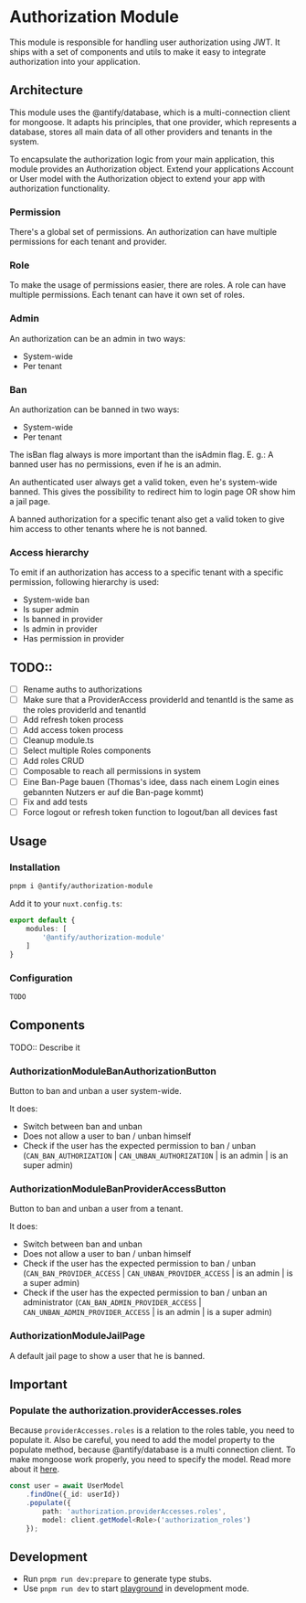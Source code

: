 # Authorization Module

This module is responsible for handling user authorization using JWT.
It ships with a set of components and utils to make it easy to integrate authorization into your application.

## Architecture

This module uses the @antify/database, which is a multi-connection client for mongoose.
It adapts his principles, that one provider, which represents a database, stores all main data 
of all other providers and tenants in the system.

To encapsulate the authorization logic from your main application, this module provides an Authorization object.
Extend your applications Account or User model with the Authorization object to extend your app with 
authorization functionality.

### Permission

There's a global set of permissions. An authorization can have multiple permissions 
for each tenant and provider.

### Role

To make the usage of permissions easier, there are roles. A role can have multiple permissions.
Each tenant can have it own set of roles.

### Admin

An authorization can be an admin in two ways:
- System-wide
- Per tenant

### Ban

An authorization can be banned in two ways:
- System-wide
- Per tenant

The isBan flag always is more important than the isAdmin flag.
E. g.: A banned user has no permissions, even if he is an admin.

An authenticated user always get a valid token, even he's system-wide banned. 
This gives the possibility to redirect him to login page OR show him a jail page.

A banned authorization for a specific tenant also get a valid token to give him access to other tenants 
where he is not banned.

### Access hierarchy

To emit if an authorization has access to a specific tenant with a specific permission,
following hierarchy is used:

- System-wide ban
- Is super admin
- Is banned in provider
- Is admin in provider
- Has permission in provider

## TODO::

- [ ] Rename auths to authorizations
- [ ] Make sure that a ProviderAccess providerId and tenantId is the same as the roles providerId and tenantId
- [ ] Add refresh token process
- [ ] Add access token process
- [ ] Cleanup module.ts
- [ ] Select multiple Roles components
- [ ] Add roles CRUD
- [ ] Composable to reach all permissions in system
- [ ] Eine Ban-Page bauen (Thomas's idee, dass nach einem Login eines gebannten Nutzers er auf die Ban-page kommt)
- [ ] Fix and add tests
- [ ] Force logout or refresh token function to logout/ban all devices fast

## Usage

### Installation

```bash
pnpm i @antify/authorization-module
```

Add it to your `nuxt.config.ts`:

```typescript
export default {
	modules: [
		'@antify/authorization-module'
	]
}
```

### Configuration

```typescript
TODO
```

## Components

TODO:: Describe it

### AuthorizationModuleBanAuthorizationButton

Button to ban and unban a user system-wide.

It does:
- Switch between ban and unban
- Does not allow a user to ban / unban himself
- Check if the user has the expected permission to ban / unban (`CAN_BAN_AUTHORIZATION` | `CAN_UNBAN_AUTHORIZATION` | is an admin | is an super admin)

### AuthorizationModuleBanProviderAccessButton

Button to ban and unban a user from a tenant.

It does:
- Switch between ban and unban
- Does not allow a user to ban / unban himself
- Check if the user has the expected permission to ban / unban (`CAN_BAN_PROVIDER_ACCESS` | `CAN_UNBAN_PROVIDER_ACCESS` | is an admin | is a super admin)
- Check if the user has the expected permission to ban / unban an administrator  (`CAN_BAN_ADMIN_PROVIDER_ACCESS` | `CAN_UNBAN_ADMIN_PROVIDER_ACCESS` | is an admin | is a super admin)

### AuthorizationModuleJailPage

A default jail page to show a user that he is banned.

## Important

### Populate the authorization.providerAccesses.roles

Because `providerAccesses.roles` is a relation to the roles table, you need to populate it.
Also be careful, you need to add the model property to the populate method, because @antify/database
is a multi connection client. To make mongoose work properly, you need to specify the model.
Read more about
it [here](https://github.com/antify/database?tab=readme-ov-file#error-schema-hasnt-been-registered-for-model).

```typescript
const user = await UserModel
	.findOne({_id: userId})
	.populate({
		path: 'authorization.providerAccesses.roles',
		model: client.getModel<Role>('authorization_roles')
	});
```

## Development

- Run `pnpm run dev:prepare` to generate type stubs.
- Use `pnpm run dev` to start [playground](./playground) in development mode.
